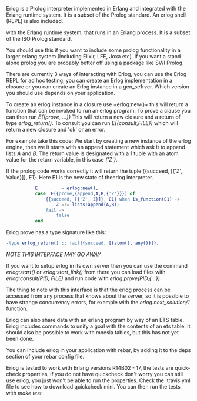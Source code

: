 Erlog is a Prolog interpreter implemented in Erlang and integrated
with the Erlang runtime system. It is a subset of the Prolog standard.
An erlog shell (REPL) is also included.

with the Erlang runtime system, that runs in an Erlang process. It is
a subset of the ISO Prolog standard.

You should use this if you want to include some prolog functionality
in a larger erlang system (Including Elixir, LFE, Joxa etc). If you
want a stand alone prolog you are probably better off using a package
like SWI Prolog.

There are currently 3 ways of interacting with Erlog, you can use the
Erlog REPL for ad hoc testing, you can create an Erlog implementation
in a closure or you can create an Erlog instance in a
gen_se1rver. Which version you should use depends on your application.

To create an erlog instance in a closure use +erlog:new()+ this will
return a function that can be invoked to run an erlog program. To
prove a clause you can then run _E({prove, ...})_ This will return a
new closure and a return of type _erlog_return()_. To consult you can
run _E({consult,FILE})_ which will return a new closure and 'ok' or an
error.

For example take this code:
We start by creating a new instance of the erlog engine, then we 
it starts with an append statement which ask it to append lists *A*
and *B*. The return value is designated with a 1 tuple with an atom
value for the return variable, in this case *{'Z'}*. 

If the prolog code works correctly it will return the tuple {{succeed,
[{'Z', Value}]}, E1}. Here E1 is the new state of theerlog interpreter.



````erlang
           E         = erlog:new(),
           case  E({prove,{append,A,B,{'Z'}}}) of
               {{succeed, [{'Z', Z}]}, E1} when is_function(E1) ->
                   Z =:= lists:append(A,B);
               fail ->
                   false
           end
````

Erlog prove has a type signature like this:

````erlang
-type erlog_return() :: fail|{succeed, [{atom(), any()}]}.
````

*NOTE THIS INTERFACE MAY GO AWAY*

If you want to setup erlog in its own server then you can use the
command _erlog:start()_ or _erlog:start_link()_ from there you can
load files with _erlog:consult(PID, FILE)_ and run code with
_erlog:prove(PID,{...})_ 

The thing to note with this interface is that the erlog process can be
accessed from any process that knows about the server, so it is
possible to have strange concurrency errors, for example with the
_erlog:next_solution/1_ function.   


Erlog can also share data with an erlang program by way of an ETS
table. Erlog includes commands to unify a goal with the contents of an
ets table. It should also be possible to work with mnesia tables, but
this has not yet been done.


You can include erlog in your application with rebar, by adding it to
the deps section of your rebar config file.


Erlog is tested to work with Erlang versions R14B02 - 17, the tests
are quick-check properties, if you do not have quickcheck don't worry
you can still use erlog, you just won't be able to run the
properties. Check the .travis.yml file to see how to download
quickcheck mini. You can then run the tests with _make test_




